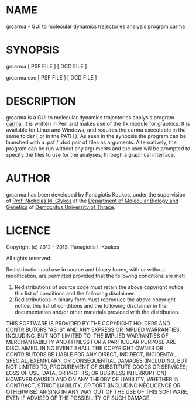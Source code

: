 # **NAME**

grcarma - GUI to molecular dynamics trajectories analysis program carma

# **SYNOPSIS**

grcarma [ PSF FILE ] [ DCD FILE ]

grcarma.exe [ PSF FILE ] [ DCD FILE ]

# **DESCRIPTION**

grcarma is a GUI to molecular dynamics trajectories analysis program 
[carma](http://utopia.duth.gr/~glykos/Carma.html). It is written in 
Perl and makes use of the Tk module for graphics. It is available for 
Linux and Windows, and requires the carma executable in the same folder 
( or in the PATH ). As seen in the synopsis the program can be launched 
with  a .psf / .dcd pair of files as arguments. Alternatively, the 
program can be run without any arguments and the user will be prompted
to specify the files to use for the analyses, through a graphical interface.

# **AUTHOR**

grcarma has been developed by Panagiotis Koukos, under the supervision of 
[Prof. Nicholas M. Glykos](http://utopia.duth.gr/~glykos/) at the 
[Department of Molecular Biology and Genetics](http://mbg.duth.gr/index.en.shtml)
of [Democritus University of Thrace](http://www.duth.gr/index.en.sxhtml).

# **LICENCE**

Copyright (c) 2012 - 2013, Panagiotis I. Koukos

All rights reserved.

Redistribution and use in source and binary forms, with or without
modification, are permitted provided that the following conditions are met: 

1. Redistributions of source code must retain the above copyright notice, this
   list of conditions and the following disclaimer. 
2. Redistributions in binary form must reproduce the above copyright notice,
   this list of conditions and the following disclaimer in the documentation
   and/or other materials provided with the distribution. 

THIS SOFTWARE IS PROVIDED BY THE COPYRIGHT HOLDERS AND CONTRIBUTORS "AS IS" AND
ANY EXPRESS OR IMPLIED WARRANTIES, INCLUDING, BUT NOT LIMITED TO, THE IMPLIED
WARRANTIES OF MERCHANTABILITY AND FITNESS FOR A PARTICULAR PURPOSE ARE
DISCLAIMED. IN NO EVENT SHALL THE COPYRIGHT OWNER OR CONTRIBUTORS BE LIABLE FOR
ANY DIRECT, INDIRECT, INCIDENTAL, SPECIAL, EXEMPLARY, OR CONSEQUENTIAL DAMAGES
(INCLUDING, BUT NOT LIMITED TO, PROCUREMENT OF SUBSTITUTE GOODS OR SERVICES;
LOSS OF USE, DATA, OR PROFITS; OR BUSINESS INTERRUPTION) HOWEVER CAUSED AND
ON ANY THEORY OF LIABILITY, WHETHER IN CONTRACT, STRICT LIABILITY, OR TORT
(INCLUDING NEGLIGENCE OR OTHERWISE) ARISING IN ANY WAY OUT OF THE USE OF THIS
SOFTWARE, EVEN IF ADVISED OF THE POSSIBILITY OF SUCH DAMAGE.

